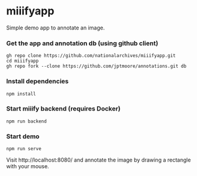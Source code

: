 # miiifyapp

Simple demo app to annotate an image. 

### Get the app and annotation db (using github client)
```
gh repo clone https://github.com/nationalarchives/miiifyapp.git
cd miiifyapp
gh repo fork --clone https://github.com/jptmoore/annotations.git db
```

### Install dependencies
```
npm install
```

### Start miiify backend (requires Docker)
```
npm run backend
```

### Start demo
```
npm run serve
```

Visit http://localhost:8080/ and annotate the image by drawing a rectangle with your mouse.
